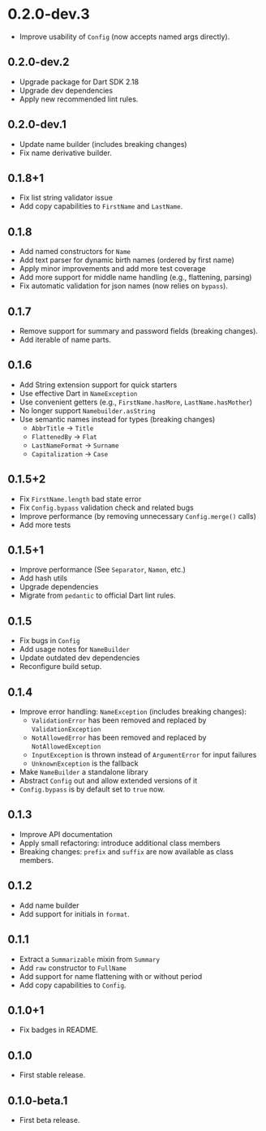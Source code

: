 # 0.2.0-dev.3

- Improve usability of `Config` (now accepts named args directly).

## 0.2.0-dev.2

- Upgrade package for Dart SDK 2.18
- Upgrade dev dependencies
- Apply new recommended lint rules.

## 0.2.0-dev.1

- Update name builder (includes breaking changes)
- Fix name derivative builder.

## 0.1.8+1

- Fix list string validator issue
- Add copy capabilities to `FirstName` and `LastName`.

## 0.1.8

- Add named constructors for `Name`
- Add text parser for dynamic birth names (ordered by first name)
- Apply minor improvements and add more test coverage
- Add more support for middle name handling (e.g., flattening, parsing)
- Fix automatic validation for json names (now relies on `bypass`).

## 0.1.7

- Remove support for summary and password fields (breaking changes).
- Add iterable of name parts.

## 0.1.6

- Add String extension support for quick starters
- Use effective Dart in `NameException`
- Use convenient getters (e.g., `FirstName.hasMore`, `LastName.hasMother`)
- No longer support `Namebuilder.asString`
- Use semantic names instead for types (breaking changes)
  - `AbbrTitle` -> `Title`
  - `FlattenedBy` -> `Flat`
  - `LastNameFormat` -> `Surname`
  - `Capitalization` -> `Case`

## 0.1.5+2

- Fix `FirstName.length` bad state error
- Fix `Config.bypass` validation check and related bugs
- Improve performance (by removing unnecessary `Config.merge()` calls)
- Add more tests

## 0.1.5+1

- Improve performance (See `Separator`, `Namon`, etc.)
- Add hash utils
- Upgrade dependencies
- Migrate from `pedantic` to official Dart lint rules.

## 0.1.5

- Fix bugs in `Config`
- Add usage notes for `NameBuilder`
- Update outdated dev dependencies
- Reconfigure build setup.

## 0.1.4

- Improve error handling: `NameException` (includes breaking changes):
  - `ValidationError` has been removed and replaced by `ValidationException`
  - `NotAllowedError` has been removed and replaced by `NotAllowedException`
  - `InputException` is thrown instead of `ArgumentError` for input failures
  - `UnknownException` is the fallback
- Make `NameBuilder` a standalone library
- Abstract `Config` out and allow extended versions of it
- `Config.bypass` is by default set to `true` now.

## 0.1.3

- Improve API documentation
- Apply small refactoring: introduce additional class members
- Breaking changes: `prefix` and `suffix` are now available as class members.

## 0.1.2

- Add name builder
- Add support for initials in `format`.

## 0.1.1

- Extract a `Summarizable` mixin from `Summary`
- Add `raw` constructor to `FullName`
- Add support for name flattening with or without period
- Add copy capabilities to `Config`.

## 0.1.0+1

- Fix badges in README.

## 0.1.0

- First stable release.

## 0.1.0-beta.1

- First beta release.
